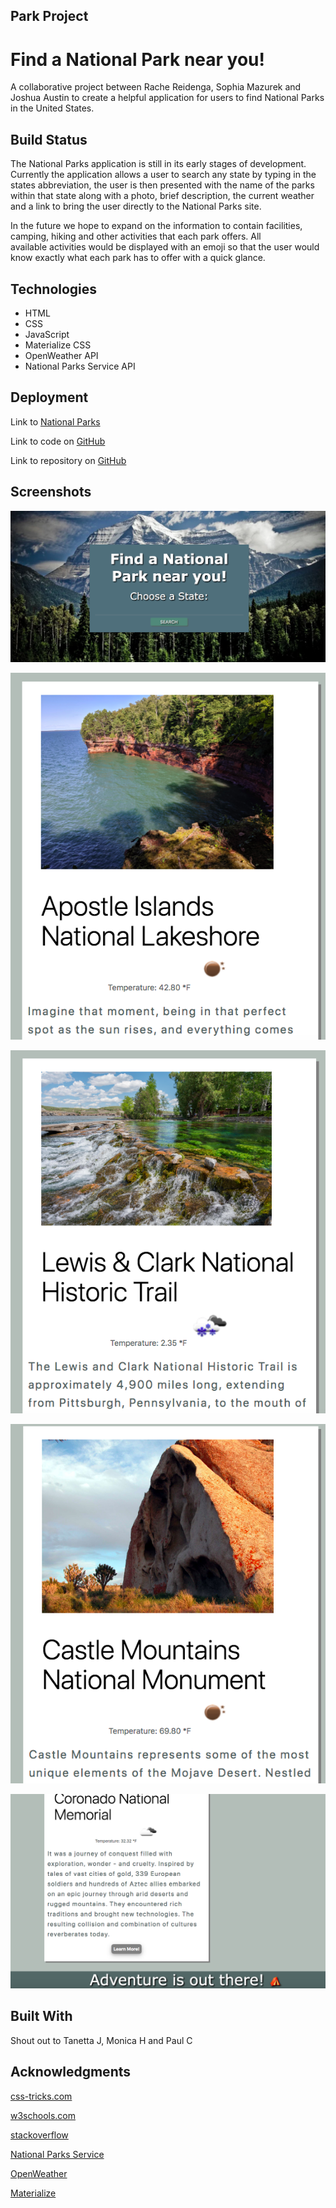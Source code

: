## Park Project
# Find a National Park near you!

A collaborative project between Rache Reidenga, Sophia Mazurek and Joshua Austin to create a helpful application for users to find National Parks in the United States.

## Build Status

The National Parks application is still in its early stages of development. Currently the application allows a user to search any state by typing in the states abbreviation, the user is then presented with the name of the parks within that state along with a photo, brief description, the current weather and a link to bring the user directly to the National Parks site.

In the future we hope to expand on the information to contain facilities, camping, hiking and other activities that each park offers. All available activities would be displayed with an emoji so that the user would know exactly what each park has to offer with a quick glance.

## Technologies

* HTML
* CSS
* JavaScript
* Materialize CSS
* OpenWeather API
* National Parks Service API

## Deployment

Link to [National Parks](https://rachel-reidenga.github.io/ParkProject/)

Link to code on [GitHub](https://github.com/Rachel-Reidenga/ParkProject/blob/main/assets/js/script.js)

Link to repository on [GitHub](https://github.com/Rachel-Reidenga/ParkProject)

## Screenshots

![Top of Page](./screenshots/TopHero.png)

![Middle of Page](./screenshots/ParkOne.png)

![Middle of Page](./screenshots/ParkTwo.png)

![Middle of Page](./screenshots/ParkThree.png)

![Bottom of Page](./screenshots/Footer.png)

## Built With

Shout out to Tanetta J, Monica H and Paul C

## Acknowledgments

[css-tricks.com](https://css-tricks.com/)

[w3schools.com](https://www.w3schools.com/)

[stackoverflow](https://stackoverflow.com/)

[National Parks Service](https://www.nps.gov/subjects/digital/nps-data-api.htm)

[OpenWeather](https://openweathermap.org/api)

[Materialize](https://materializecss.com/)

